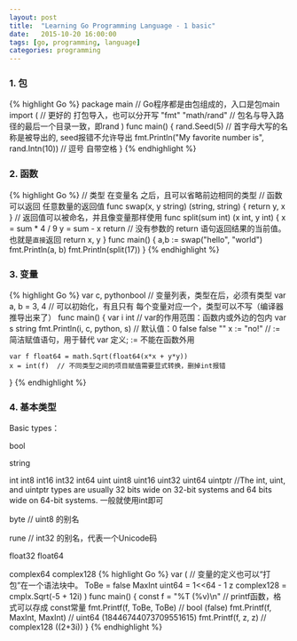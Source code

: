 ```yaml
---
layout: post
title:  "Learning Go Programming Language - 1 basic"
date:   2015-10-20 16:00:00
tags: [go, programming, language]
categories: programming
---
```


### 1. 包
{% highlight Go %}
package main  // Go程序都是由包组成的，入口是包main
import (  // 更好的 打包导入，也可以分开写
	"fmt"
	"math/rand"  // 包名与导入路径的最后一个目录一致，即rand
)
func main() {
	rand.Seed(5)  // 首字母大写的名称是被导出的, seed报错不允许导出
	fmt.Println("My favorite number is", rand.Intn(10))  // 逗号 自带空格
}
{% endhighlight %}

### 2. 函数
{% highlight Go %}
// 类型 在变量名 之后，且可以省略前边相同的类型
// 函数可以返回 任意数量的返回值
func swap(x, y string) (string, string) {
	return y, x
}
// 返回值可以被命名，并且像变量那样使用
func split(sum int) (x int, y int) {
	x  = sum * 4 / 9
	y  = sum - x
	return  // 没有参数的 return 语句返回结果的当前值。也就是`直接`返回 return x, y
}
func main() {
	a,b := swap("hello", "world")
	fmt.Println(a, b)
	fmt.Println(split(17))
}
{% endhighlight %}

### 3. 变量
{% highlight Go %}
var c, pythonbool  // 变量列表，类型在后，必须有类型
var a, b = 3, 4  // 可以初始化，有且只有 每个变量对应一个，类型可以不写（编译器推导出来了）
func main() {
	var i int  // var的作用范围：函数内或外边的包内
	var s string
	fmt.Println(i, c, python, s)  // 默认值：0 false false ""
	x := "no!"  // := 简洁赋值语句，用于替代 var 定义; := 不能在函数外用

	var f float64 = math.Sqrt(float64(x*x + y*y))
	x = int(f)  // 不同类型之间的项目赋值需要显式转换，删掉int报错
}
{% endhighlight %}

### 4. 基本类型
Basic types：

bool

string

int  int8  int16  int32  int64
uint uint8 uint16 uint32 uint64 uintptr  //The int, uint, and uintptr types are usually 32 bits wide on 32-bit systems and 64 bits wide on 64-bit systems. 一般就使用int即可

byte // uint8 的别名

rune // int32 的别名，代表一个Unicode码

float32 float64

complex64 complex128
{% highlight Go %}
var (  // 变量的定义也可以“打包”在一个语法块中。
	ToBe  = false
	MaxInt uint64     = 1<<64 - 1
	z      complex128 = cmplx.Sqrt(-5 + 12i)
)
func main() {
	const f = "%T (%v)\n"  // printf函数，格式可以存成 const常量
	fmt.Printf(f, ToBe, ToBe)  // bool (false)
	fmt.Printf(f, MaxInt, MaxInt)  // uint64 (18446744073709551615)
	fmt.Printf(f, z, z)  // complex128 ((2+3i))
}
{% endhighlight %}